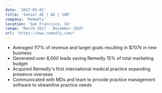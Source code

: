 ```yaml
---
date: '2017-03-01'
title: 'Senior AE | AE | SDR'
company: 'Remedly'
location: 'San Francisco, CA'
range: 'March 2017 - December 2019'
url: 'https://www.remedly.com/'
---
```


- Averaged 117% of revenue and target goals resulting in $707k in new business
- Generated over 8,000 leads saving Remedly 15% of total marketing budget
- Acquired Remedly's first international medical practice expanding presence overseas
- Communicated with MDs and team to provide practice management software to streamline practice needs
